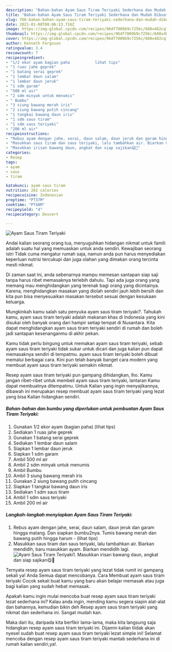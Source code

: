 ```yaml
---
description: "Bahan-bahan Ayam Saus Tiram Teriyaki Sederhana dan Mudah Dibuat"
title: "Bahan-bahan Ayam Saus Tiram Teriyaki Sederhana dan Mudah Dibuat"
slug: 766-bahan-bahan-ayam-saus-tiram-teriyaki-sederhana-dan-mudah-dibuat
date: 2021-01-08T08:06:13.716Z
image: https://img-global.cpcdn.com/recipes/96df7009b9c7256c/680x482cq70/ayam-saus-tiram-teriyaki-foto-resep-utama.jpg
thumbnail: https://img-global.cpcdn.com/recipes/96df7009b9c7256c/680x482cq70/ayam-saus-tiram-teriyaki-foto-resep-utama.jpg
cover: https://img-global.cpcdn.com/recipes/96df7009b9c7256c/680x482cq70/ayam-saus-tiram-teriyaki-foto-resep-utama.jpg
author: Kenneth Ferguson
ratingvalue: 3.4
reviewcount: 7
recipeingredient:
- "1/2 ekor ayam bagian paha           lihat tips"
- "1 ruas jahe geprek"
- "1 batang serai geprek"
- "1 lembar daun salam"
- "1 lembar daun jeruk"
- "1 sdm garam"
- "500 ml air"
- "2 sdm minyak untuk menumis"
- " Bumbu"
- "3 siung bawang merah iris"
- "2 siung bawang putih cincang"
- "1 tangkai bawang daun iris"
- "1 sdm saus tiram"
- "1 sdm saus teriyaki"
- "200 ml air"
recipeinstructions:
- "Rebus ayam dengan jahe, serai, daun salam, daun jeruk dan garam hingga matang. Dan siapkan bumbu2nya. Tumis bawang merah dan bawang putih hingga harum           (lihat tips)"
- "Masukkan saus tiram dan saus teriyaki, lalu tambahkan air. Biarkan mendidih, baru masukkan ayam. Biarkan mendidih lagi."
- "Masukkan irisan bawang daun, angkat dan siap sajikan😋🙏"
categories:
- Resep
tags:
- ayam
- saus
- tiram

katakunci: ayam saus tiram 
nutrition: 262 calories
recipecuisine: Indonesian
preptime: "PT37M"
cooktime: "PT48M"
recipeyield: "4"
recipecategory: Dessert

---
```



![Ayam Saus Tiram Teriyaki](https://img-global.cpcdn.com/recipes/96df7009b9c7256c/680x482cq70/ayam-saus-tiram-teriyaki-foto-resep-utama.jpg)

Andai kalian seorang orang tua, menyuguhkan hidangan nikmat untuk famili adalah suatu hal yang memuaskan untuk anda sendiri. Kewajiban seorang istri Tidak cuma mengatur rumah saja, namun anda pun harus menyediakan keperluan nutrisi tercukupi dan juga olahan yang dimakan orang tercinta mesti nikmat.

Di zaman  saat ini, anda sebenarnya mampu memesan santapan siap saji tanpa harus ribet memasaknya terlebih dahulu. Tapi ada juga orang yang memang mau menghidangkan yang terenak bagi orang yang dicintainya. Karena, menghidangkan masakan yang diolah sendiri jauh lebih bersih dan kita pun bisa menyesuaikan masakan tersebut sesuai dengan kesukaan keluarga. 



Mungkinkah kamu salah satu penyuka ayam saus tiram teriyaki?. Tahukah kamu, ayam saus tiram teriyaki adalah makanan khas di Indonesia yang kini disukai oleh banyak orang dari hampir setiap tempat di Nusantara. Kita dapat menghidangkan ayam saus tiram teriyaki sendiri di rumah dan boleh jadi santapan kesenanganmu di akhir pekan.

Kamu tidak perlu bingung untuk memakan ayam saus tiram teriyaki, sebab ayam saus tiram teriyaki tidak sukar untuk dicari dan juga kalian pun dapat memasaknya sendiri di tempatmu. ayam saus tiram teriyaki boleh dibuat memalui berbagai cara. Kini pun telah banyak banget cara modern yang membuat ayam saus tiram teriyaki semakin nikmat.

Resep ayam saus tiram teriyaki pun gampang dihidangkan, lho. Kamu jangan ribet-ribet untuk membeli ayam saus tiram teriyaki, lantaran Kamu dapat membuatnya ditempatmu. Untuk Kalian yang ingin menyajikannya, dibawah ini merupakan resep membuat ayam saus tiram teriyaki yang lezat yang bisa Kalian hidangkan sendiri.

<!--inarticleads1-->

##### Bahan-bahan dan bumbu yang diperlukan untuk pembuatan Ayam Saus Tiram Teriyaki:

1. Gunakan 1/2 ekor ayam (bagian paha)           (lihat tips)
1. Sediakan 1 ruas jahe geprek
1. Gunakan 1 batang serai geprek
1. Sediakan 1 lembar daun salam
1. Siapkan 1 lembar daun jeruk
1. Siapkan 1 sdm garam
1. Ambil 500 ml air
1. Ambil 2 sdm minyak untuk menumis
1. Ambil  Bumbu
1. Ambil 3 siung bawang merah iris
1. Gunakan 2 siung bawang putih cincang
1. Siapkan 1 tangkai bawang daun iris
1. Sediakan 1 sdm saus tiram
1. Ambil 1 sdm saus teriyaki
1. Ambil 200 ml air




<!--inarticleads2-->

##### Langkah-langkah menyiapkan Ayam Saus Tiram Teriyaki:

1. Rebus ayam dengan jahe, serai, daun salam, daun jeruk dan garam hingga matang. Dan siapkan bumbu2nya. Tumis bawang merah dan bawang putih hingga harum -           (lihat tips)
1. Masukkan saus tiram dan saus teriyaki, lalu tambahkan air. Biarkan mendidih, baru masukkan ayam. Biarkan mendidih lagi.
<img src="//assets-global.cpcdn.com/assets/icons/button_play-2c75c40dde080a61004c1f40b05d8f140eaff45d7e9e6481dc71c63d2e7c4909.png" alt="Ayam Saus Tiram Teriyaki">1. Masukkan irisan bawang daun, angkat dan siap sajikan😋🙏




Ternyata resep ayam saus tiram teriyaki yang lezat tidak rumit ini gampang sekali ya! Anda Semua dapat mencobanya. Cara Membuat ayam saus tiram teriyaki Cocok sekali buat kamu yang baru akan belajar memasak atau juga bagi kalian yang sudah hebat memasak.

Apakah kamu ingin mulai mencoba buat resep ayam saus tiram teriyaki lezat sederhana ini? Kalau anda ingin, mending kamu segera siapin alat-alat dan bahannya, kemudian bikin deh Resep ayam saus tiram teriyaki yang nikmat dan sederhana ini. Sangat mudah kan. 

Maka dari itu, daripada kita berfikir lama-lama, maka kita langsung saja hidangkan resep ayam saus tiram teriyaki ini. Dijamin kalian tiidak akan nyesel sudah buat resep ayam saus tiram teriyaki lezat simple ini! Selamat mencoba dengan resep ayam saus tiram teriyaki mantab sederhana ini di rumah kalian sendiri,ya!.

